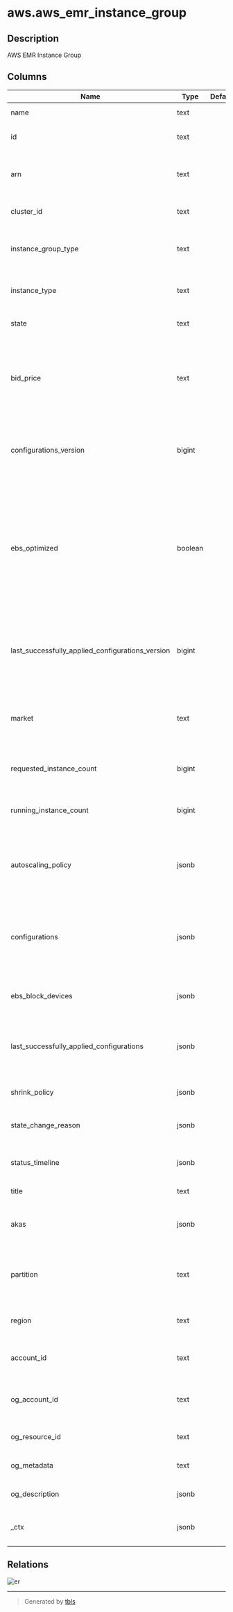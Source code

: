 # aws.aws_emr_instance_group

## Description

AWS EMR Instance Group

## Columns

| Name | Type | Default | Nullable | Children | Parents | Comment |
| ---- | ---- | ------- | -------- | -------- | ------- | ------- |
| name | text |  | true |  |  | The name of the instance group. |
| id | text |  | true |  |  | The identifier of the instance group. |
| arn | text |  | true |  |  | The Amazon Resource Name (ARN) specifying the instance group. |
| cluster_id | text |  | true |  |  | The unique identifier for the cluster. |
| instance_group_type | text |  | true |  |  | The type of the instance group. Valid values are MASTER, CORE or TASK. |
| instance_type | text |  | true |  |  | The EC2 instance type for all instances in the instance group. |
| state | text |  | true |  |  | The current state of the instance group. |
| bid_price | text |  | true |  |  | The maximum price you are willing to pay for Spot Instances. If specified, indicates that the instance group uses Spot Instances. |
| configurations_version | bigint |  | true |  |  | The version number of the requested configuration specification for this instance group. |
| ebs_optimized | boolean |  | true |  |  | Indicates whether the instance group is EBS-optimized, or not.  An Amazon EBS-optimized instance uses an optimized configuration stack and provides additional, dedicated capacity for Amazon EBS I/O. |
| last_successfully_applied_configurations_version | bigint |  | true |  |  | The version number of a configuration specification that was successfully applied for an instance group last time. |
| market | text |  | true |  |  | The marketplace to provision instances for this group. Valid values are ON_DEMAND or SPOT. |
| requested_instance_count | bigint |  | true |  |  | The target number of instances for the instance group. |
| running_instance_count | bigint |  | true |  |  | The number of instances currently running in this instance group. |
| autoscaling_policy | jsonb |  | true |  |  | An automatic scaling policy for a core instance group or task instance group in an Amazon EMR cluster. |
| configurations | jsonb |  | true |  |  | A list of configurations supplied for an EMR cluster instance group. Only availbale for Amazon EMR releases 4.x or later. |
| ebs_block_devices | jsonb |  | true |  |  | The EBS block devices that are mapped to this instance group. |
| last_successfully_applied_configurations | jsonb |  | true |  |  | A list of configurations that were successfully applied for an instance group last time. |
| shrink_policy | jsonb |  | true |  |  | Policy for customizing shrink operations. |
| state_change_reason | jsonb |  | true |  |  | The status change reason details for the instance group. |
| status_timeline | jsonb |  | true |  |  | The timeline of the instance group status over time. |
| title | text |  | true |  |  | Title of the resource. |
| akas | jsonb |  | true |  |  | Array of globally unique identifier strings (also known as) for the resource. |
| partition | text |  | true |  |  | The AWS partition in which the resource is located (aws, aws-cn, or aws-us-gov). |
| region | text |  | true |  |  | The AWS Region in which the resource is located. |
| account_id | text |  | true |  |  | The AWS Account ID in which the resource is located. |
| og_account_id | text |  | true |  |  | The Platform Account ID in which the resource is located. |
| og_resource_id | text |  | true |  |  | The unique ID of the resource in opengovernance. |
| og_metadata | text |  | true |  |  | Platform Metadata of the AWS resource. |
| og_description | jsonb |  | true |  |  | The full model description of the resource |
| _ctx | jsonb |  | true |  |  | Steampipe context in JSON form, e.g. connection_name. |

## Relations

![er](aws.aws_emr_instance_group.svg)

---

> Generated by [tbls](https://github.com/k1LoW/tbls)

